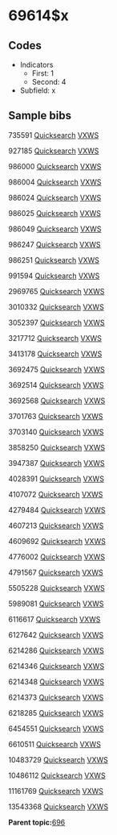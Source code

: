 # 69614$x

## Codes

-   Indicators
    -   First: 1
    -   Second: 4
-   Subfield: x

## Sample bibs

735591 [Quicksearch](https://search.library.yale.edu/catalog/735591) [VXWS](http://prodorbis.library.yale.edu:7014/vxws/GetHoldingsService?bibId=735591)

927185 [Quicksearch](https://search.library.yale.edu/catalog/927185) [VXWS](http://prodorbis.library.yale.edu:7014/vxws/GetHoldingsService?bibId=927185)

986000 [Quicksearch](https://search.library.yale.edu/catalog/986000) [VXWS](http://prodorbis.library.yale.edu:7014/vxws/GetHoldingsService?bibId=986000)

986004 [Quicksearch](https://search.library.yale.edu/catalog/986004) [VXWS](http://prodorbis.library.yale.edu:7014/vxws/GetHoldingsService?bibId=986004)

986024 [Quicksearch](https://search.library.yale.edu/catalog/986024) [VXWS](http://prodorbis.library.yale.edu:7014/vxws/GetHoldingsService?bibId=986024)

986025 [Quicksearch](https://search.library.yale.edu/catalog/986025) [VXWS](http://prodorbis.library.yale.edu:7014/vxws/GetHoldingsService?bibId=986025)

986049 [Quicksearch](https://search.library.yale.edu/catalog/986049) [VXWS](http://prodorbis.library.yale.edu:7014/vxws/GetHoldingsService?bibId=986049)

986247 [Quicksearch](https://search.library.yale.edu/catalog/986247) [VXWS](http://prodorbis.library.yale.edu:7014/vxws/GetHoldingsService?bibId=986247)

986251 [Quicksearch](https://search.library.yale.edu/catalog/986251) [VXWS](http://prodorbis.library.yale.edu:7014/vxws/GetHoldingsService?bibId=986251)

991594 [Quicksearch](https://search.library.yale.edu/catalog/991594) [VXWS](http://prodorbis.library.yale.edu:7014/vxws/GetHoldingsService?bibId=991594)

2969765 [Quicksearch](https://search.library.yale.edu/catalog/2969765) [VXWS](http://prodorbis.library.yale.edu:7014/vxws/GetHoldingsService?bibId=2969765)

3010332 [Quicksearch](https://search.library.yale.edu/catalog/3010332) [VXWS](http://prodorbis.library.yale.edu:7014/vxws/GetHoldingsService?bibId=3010332)

3052397 [Quicksearch](https://search.library.yale.edu/catalog/3052397) [VXWS](http://prodorbis.library.yale.edu:7014/vxws/GetHoldingsService?bibId=3052397)

3217712 [Quicksearch](https://search.library.yale.edu/catalog/3217712) [VXWS](http://prodorbis.library.yale.edu:7014/vxws/GetHoldingsService?bibId=3217712)

3413178 [Quicksearch](https://search.library.yale.edu/catalog/3413178) [VXWS](http://prodorbis.library.yale.edu:7014/vxws/GetHoldingsService?bibId=3413178)

3692475 [Quicksearch](https://search.library.yale.edu/catalog/3692475) [VXWS](http://prodorbis.library.yale.edu:7014/vxws/GetHoldingsService?bibId=3692475)

3692514 [Quicksearch](https://search.library.yale.edu/catalog/3692514) [VXWS](http://prodorbis.library.yale.edu:7014/vxws/GetHoldingsService?bibId=3692514)

3692568 [Quicksearch](https://search.library.yale.edu/catalog/3692568) [VXWS](http://prodorbis.library.yale.edu:7014/vxws/GetHoldingsService?bibId=3692568)

3701763 [Quicksearch](https://search.library.yale.edu/catalog/3701763) [VXWS](http://prodorbis.library.yale.edu:7014/vxws/GetHoldingsService?bibId=3701763)

3703140 [Quicksearch](https://search.library.yale.edu/catalog/3703140) [VXWS](http://prodorbis.library.yale.edu:7014/vxws/GetHoldingsService?bibId=3703140)

3858250 [Quicksearch](https://search.library.yale.edu/catalog/3858250) [VXWS](http://prodorbis.library.yale.edu:7014/vxws/GetHoldingsService?bibId=3858250)

3947387 [Quicksearch](https://search.library.yale.edu/catalog/3947387) [VXWS](http://prodorbis.library.yale.edu:7014/vxws/GetHoldingsService?bibId=3947387)

4028391 [Quicksearch](https://search.library.yale.edu/catalog/4028391) [VXWS](http://prodorbis.library.yale.edu:7014/vxws/GetHoldingsService?bibId=4028391)

4107072 [Quicksearch](https://search.library.yale.edu/catalog/4107072) [VXWS](http://prodorbis.library.yale.edu:7014/vxws/GetHoldingsService?bibId=4107072)

4279484 [Quicksearch](https://search.library.yale.edu/catalog/4279484) [VXWS](http://prodorbis.library.yale.edu:7014/vxws/GetHoldingsService?bibId=4279484)

4607213 [Quicksearch](https://search.library.yale.edu/catalog/4607213) [VXWS](http://prodorbis.library.yale.edu:7014/vxws/GetHoldingsService?bibId=4607213)

4609692 [Quicksearch](https://search.library.yale.edu/catalog/4609692) [VXWS](http://prodorbis.library.yale.edu:7014/vxws/GetHoldingsService?bibId=4609692)

4776002 [Quicksearch](https://search.library.yale.edu/catalog/4776002) [VXWS](http://prodorbis.library.yale.edu:7014/vxws/GetHoldingsService?bibId=4776002)

4791567 [Quicksearch](https://search.library.yale.edu/catalog/4791567) [VXWS](http://prodorbis.library.yale.edu:7014/vxws/GetHoldingsService?bibId=4791567)

5505228 [Quicksearch](https://search.library.yale.edu/catalog/5505228) [VXWS](http://prodorbis.library.yale.edu:7014/vxws/GetHoldingsService?bibId=5505228)

5989081 [Quicksearch](https://search.library.yale.edu/catalog/5989081) [VXWS](http://prodorbis.library.yale.edu:7014/vxws/GetHoldingsService?bibId=5989081)

6116617 [Quicksearch](https://search.library.yale.edu/catalog/6116617) [VXWS](http://prodorbis.library.yale.edu:7014/vxws/GetHoldingsService?bibId=6116617)

6127642 [Quicksearch](https://search.library.yale.edu/catalog/6127642) [VXWS](http://prodorbis.library.yale.edu:7014/vxws/GetHoldingsService?bibId=6127642)

6214286 [Quicksearch](https://search.library.yale.edu/catalog/6214286) [VXWS](http://prodorbis.library.yale.edu:7014/vxws/GetHoldingsService?bibId=6214286)

6214346 [Quicksearch](https://search.library.yale.edu/catalog/6214346) [VXWS](http://prodorbis.library.yale.edu:7014/vxws/GetHoldingsService?bibId=6214346)

6214348 [Quicksearch](https://search.library.yale.edu/catalog/6214348) [VXWS](http://prodorbis.library.yale.edu:7014/vxws/GetHoldingsService?bibId=6214348)

6214373 [Quicksearch](https://search.library.yale.edu/catalog/6214373) [VXWS](http://prodorbis.library.yale.edu:7014/vxws/GetHoldingsService?bibId=6214373)

6218285 [Quicksearch](https://search.library.yale.edu/catalog/6218285) [VXWS](http://prodorbis.library.yale.edu:7014/vxws/GetHoldingsService?bibId=6218285)

6454551 [Quicksearch](https://search.library.yale.edu/catalog/6454551) [VXWS](http://prodorbis.library.yale.edu:7014/vxws/GetHoldingsService?bibId=6454551)

6610511 [Quicksearch](https://search.library.yale.edu/catalog/6610511) [VXWS](http://prodorbis.library.yale.edu:7014/vxws/GetHoldingsService?bibId=6610511)

10483729 [Quicksearch](https://search.library.yale.edu/catalog/10483729) [VXWS](http://prodorbis.library.yale.edu:7014/vxws/GetHoldingsService?bibId=10483729)

10486112 [Quicksearch](https://search.library.yale.edu/catalog/10486112) [VXWS](http://prodorbis.library.yale.edu:7014/vxws/GetHoldingsService?bibId=10486112)

11161769 [Quicksearch](https://search.library.yale.edu/catalog/11161769) [VXWS](http://prodorbis.library.yale.edu:7014/vxws/GetHoldingsService?bibId=11161769)

13543368 [Quicksearch](https://search.library.yale.edu/catalog/13543368) [VXWS](http://prodorbis.library.yale.edu:7014/vxws/GetHoldingsService?bibId=13543368)

**Parent topic:**[696](../../tags/696/696.md)

